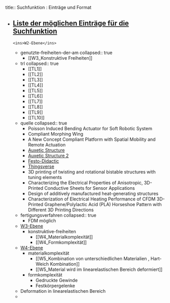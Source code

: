 title:: Suchfunktion : Einträge und Format

-
  <ins>Liste der möglichen Einträge für die Suchfunktion</ins>
	-
	  <ins>W2-Ebene</ins>
	- genutzte-freiheiten-der-am
	  collapsed:: true
		- [[W3_Konstruktive Freiheiten]]
	- trl
	  collapsed:: true
		- [[TL1]]
		- [[TL2]]
		- [[TL3]]
		- [[TL4]]
		- [[TL5]]
		- [[TL6]]
		- [[TL7]]
		- [[TL8]]
		- [[TL9]]
		- [[TL10]]
	- quelle
	  collapsed:: true
		- Poisson Induced Bending Actuator for Soft Robotic System
		- Compliant Morphing Wing
		- A New Concept Compliant Platform with Spatial Mobility and Remote Actuation
		- [Auxetic Structure](https://www.youtube.com/watch?v=XP5Fk-lHvK0&ab_channel=MITMediaLab)
		- [Auxetic Structure 2](https://www.thingiverse.com/thing:881094)
		- [Festo-Didactic](https://www.festo-didactic.com/de-de/lernsysteme/technik-fuer-allgemeinbildende-schulen/fin-ray-bastelbogen.htm?fbid=ZGUuZGUuNTQ0LjEzLjE4LjE0MDMuODUyOA)
		- [Thingsverse](https://www.thingiverse.com/thing:1487390)
		- 3D printing of twisting and rotational bistable structures with tuning elements
		- Characterizing the Electrical Properties of Anisotropic, 3D-Printed Conductive Sheets for Sensor Applications
		- Design of additively manufactured heat-generating structures
		- Characterization of Electrical Heating Performance of CFDM 3D-Printed Graphene/Polylactic Acid (PLA) Horseshoe Pattern with Different 3D Printing Directions
	- fertigungsverfahren
	  collapsed:: true
		- FDM möglich
	-
	  <ins>W3-Ebene</ins>
		- konstruktive-freiheiten
			- [[W4_Materialkomplexität]]
			- [[W4_Formkomplexität]]
	-
	  <ins>W4-Ebene</ins>
		- materialkomplexität
			- [[W5_Kombination von unterschiedlichen Materialien , Hart-Weich Kombination]]
			- [[W5_Material wird im linearelastischen Bereich deformiert]]
		- formkomplexität
			- Gedruckte Gewinde
			- Festkörpergelenke
	- Deformation in linearelastischen Bereich
	-